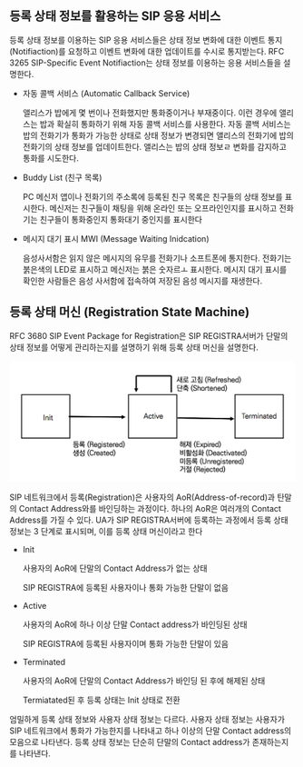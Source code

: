 ## 등록 상태 정보를 활용하는 SIP 응용 서비스

등록 상태 정보를 이용하는 SIP 응용 서비스들은 상태 정보 변화에 대한 이벤트 통지(Notifiaction)를 요청하고 이벤트 변화에 대한 업데이트를 수시로 통지받는다. RFC 3265 SIP-Specific Event Notifiaction는 상태 정보를 이용하는 응용 서비스들을 설명한다.

- 자동 콜백 서비스 (Automatic Callback Service)

  앨리스가 밥에게 몇 번이나 전화했지만 통화중이거나 부재중이다. 이런 경우에 앨리스는 밥과 확실히 통화하기 위해 자동 콜백 서비스를 사용한다. 자동 콜백 서비스는 밥의 전화기가 통화가 가능한 상태로 상태 정보가 변경되면 앨리스의 전화기에 밥의 전화기의 상태 정보를 업데이트한다. 앨리스는 밥의 상태 정보ㄹ 변화를 감지하고 통화를 시도한다.

- Buddy List (친구 목록)

  PC 메신저 앱이나 전화기의 주소록에 등록된 친구 목록은 친구들의 상태 정보를 표시한다. 메신저는 친구들이 채팅을 위해 온라인 또는 오프라인인지를 표시하고 전화기는 친구들이 통화중인지 통화대기 중인지를 표시한다

- 메시지 대기 표시 MWI (Message Waiting Inidcation)

  음성사서함은 읽지 않은 메시지의 유무를 전화기나 소프트폰에 통지한다. 전화기는 붉은색의 LED로 표시하고 메신저는 붉은 숫자르ㅗ 표시한다. 메시지 대기 표시를 확인한 사람들은 음성 사서함에 접속하여 저장된 음성 메시지를 재생한다.

## 등록 상태 머신 (Registration State Machine)

RFC 3680 SIP Event Package for Registration은 SIP REGISTRA서버가 단말의 상태 정보를 어떻게 관리하는지를 설명하기 위해 등록 상태 머신을 설명한다.

![등록 상태 머신의 동작](./image/24_1.png)

SIP 네트워크에서 등록(Registration)은 사용자의 AoR(Address-of-record)과 탄말의 Contact Address와를 바인딩하는 과정이다. 하나의 AoR은 여러개의 Contact Address를 가질 수 있다. UA가 SIP REGISTRA서버에 등록하는 과정에서 등록 상태 정보는 3 단계로 표시되며, 이를 등록 상태 머신이라고 한다

- Init

  사용자의 AoR에 단말의 Contact Address가 없는 상태

  SIP REGISTRA에 등록된 사용자이나 통화 가능한 단말이 없음

- Active

  사용자의 AoR에 하나 이상 단말 Contact address가 바인딩된 상태

  SIP REGISTRA에 등록된 사용자이며 통화 가능한 단말이 있음

- Terminated

  사용자의 AoR에 단말의 Contact Address가 바인딩 된 후에 해제된 상태

  Termiatated된 후 등록 상태는 Init 상태로 전환

엄밀하게 등록 상태 정보와 사용자 상태 정보는 다르다. 사용자 상태 정보는 사용자가 SIP 네트워크에서 통화가 가능한지를 나타내고 하나 이상의 단말 Contact address의 모음으로 나타낸다. 등록 상태 정보는 단순히 단말의 Contact address가 존재하는지를 나타낸다.